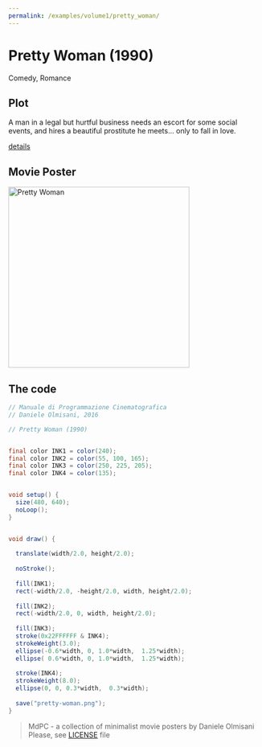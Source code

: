 ```yaml
---
permalink: /examples/volume1/pretty_woman/
---
```

# Pretty Woman (1990)

Comedy, Romance

## Plot
A man in a legal but hurtful business needs an escort for some social events, and hires a beautiful prostitute he meets... only to fall in love.

[details](https://www.imdb.com/title/tt0100405/)

## Movie Poster
<img src="pretty-woman.png"  width="360px" title="Pretty Woman">


## The code
```java
// Manuale di Programmazione Cinematografica
// Daniele Olmisani, 2016

// Pretty Woman (1990)


final color INK1 = color(240);
final color INK2 = color(55, 100, 165);
final color INK3 = color(250, 225, 205);
final color INK4 = color(135);


void setup() {
  size(480, 640);
  noLoop();
}


void draw() {
  
  translate(width/2.0, height/2.0);
  
  noStroke();
  
  fill(INK1);
  rect(-width/2.0, -height/2.0, width, height/2.0);
  
  fill(INK2);
  rect(-width/2.0, 0, width, height/2.0);
  
  fill(INK3);
  stroke(0x22FFFFFF & INK4);
  strokeWeight(3.0);
  ellipse(-0.6*width, 0, 1.0*width,  1.25*width);
  ellipse( 0.6*width, 0, 1.0*width,  1.25*width);
  
  stroke(INK4);
  strokeWeight(8.0);
  ellipse(0, 0, 0.3*width,  0.3*width);
  
  save("pretty-woman.png");
}

```

> MdPC - a collection of minimalist movie posters
> by Daniele Olmisani
> Please, see [LICENSE](../../../LICENSE) file

